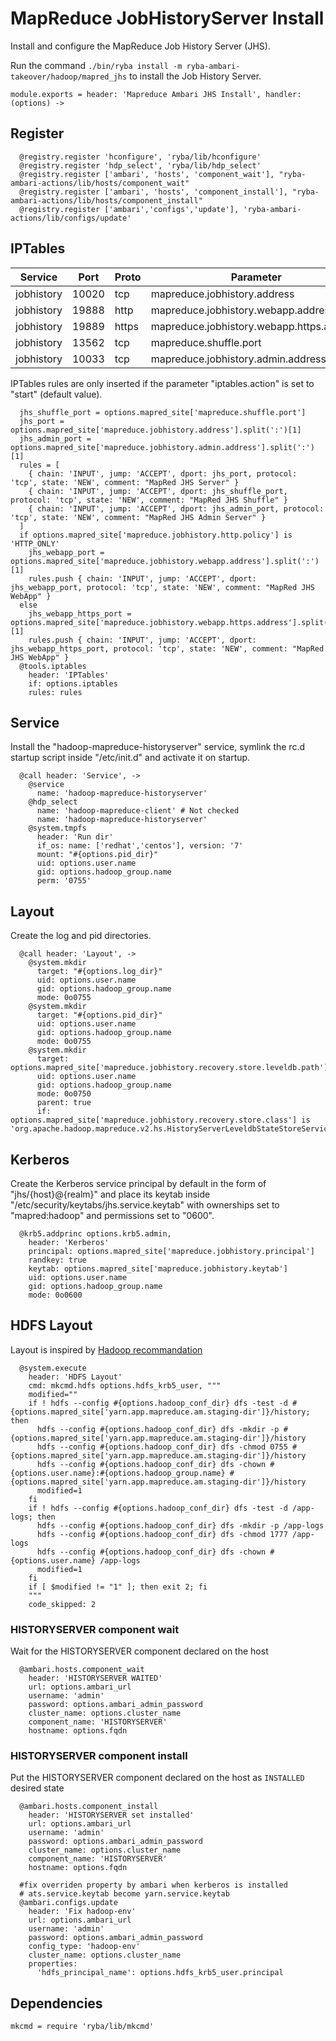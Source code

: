 
# MapReduce JobHistoryServer Install

Install and configure the MapReduce Job History Server (JHS).

Run the command `./bin/ryba install -m ryba-ambari-takeover/hadoop/mapred_jhs` to install the
Job History Server.

    module.exports = header: 'Mapreduce Ambari JHS Install', handler: (options) ->

## Register

      @registry.register 'hconfigure', 'ryba/lib/hconfigure'
      @registry.register 'hdp_select', 'ryba/lib/hdp_select'
      @registry.register ['ambari', 'hosts', 'component_wait'], "ryba-ambari-actions/lib/hosts/component_wait"
      @registry.register ['ambari', 'hosts', 'component_install'], "ryba-ambari-actions/lib/hosts/component_install"
      @registry.register ['ambari','configs','update'], 'ryba-ambari-actions/lib/configs/update'

## IPTables

| Service    | Port  | Proto | Parameter                                 |
|------------|-------|-------|-------------------------------------------|
| jobhistory | 10020 | tcp   | mapreduce.jobhistory.address              |
| jobhistory | 19888 | http  | mapreduce.jobhistory.webapp.address       |
| jobhistory | 19889 | https | mapreduce.jobhistory.webapp.https.address |
| jobhistory | 13562 | tcp   | mapreduce.shuffle.port                    |
| jobhistory | 10033 | tcp   | mapreduce.jobhistory.admin.address        |

IPTables rules are only inserted if the parameter "iptables.action" is set to
"start" (default value).

      jhs_shuffle_port = options.mapred_site['mapreduce.shuffle.port']
      jhs_port = options.mapred_site['mapreduce.jobhistory.address'].split(':')[1]
      jhs_admin_port = options.mapred_site['mapreduce.jobhistory.admin.address'].split(':')[1]
      rules = [
        { chain: 'INPUT', jump: 'ACCEPT', dport: jhs_port, protocol: 'tcp', state: 'NEW', comment: "MapRed JHS Server" }
        { chain: 'INPUT', jump: 'ACCEPT', dport: jhs_shuffle_port, protocol: 'tcp', state: 'NEW', comment: "MapRed JHS Shuffle" }
        { chain: 'INPUT', jump: 'ACCEPT', dport: jhs_admin_port, protocol: 'tcp', state: 'NEW', comment: "MapRed JHS Admin Server" }
      ]
      if options.mapred_site['mapreduce.jobhistory.http.policy'] is 'HTTP_ONLY'
        jhs_webapp_port = options.mapred_site['mapreduce.jobhistory.webapp.address'].split(':')[1]
        rules.push { chain: 'INPUT', jump: 'ACCEPT', dport: jhs_webapp_port, protocol: 'tcp', state: 'NEW', comment: "MapRed JHS WebApp" }
      else
        jhs_webapp_https_port = options.mapred_site['mapreduce.jobhistory.webapp.https.address'].split(':')[1]
        rules.push { chain: 'INPUT', jump: 'ACCEPT', dport: jhs_webapp_https_port, protocol: 'tcp', state: 'NEW', comment: "MapRed JHS WebApp" }
      @tools.iptables
        header: 'IPTables'
        if: options.iptables
        rules: rules

## Service

Install the "hadoop-mapreduce-historyserver" service, symlink the rc.d startup
script inside "/etc/init.d" and activate it on startup.

      @call header: 'Service', ->
        @service
          name: 'hadoop-mapreduce-historyserver'
        @hdp_select
          name: 'hadoop-mapreduce-client' # Not checked
          name: 'hadoop-mapreduce-historyserver'
        @system.tmpfs
          header: 'Run dir'
          if_os: name: ['redhat','centos'], version: '7'
          mount: "#{options.pid_dir}"
          uid: options.user.name
          gid: options.hadoop_group.name
          perm: '0755'

## Layout

Create the log and pid directories.

      @call header: 'Layout', ->
        @system.mkdir
          target: "#{options.log_dir}"
          uid: options.user.name
          gid: options.hadoop_group.name
          mode: 0o0755
        @system.mkdir
          target: "#{options.pid_dir}"
          uid: options.user.name
          gid: options.hadoop_group.name
          mode: 0o0755
        @system.mkdir
          target: options.mapred_site['mapreduce.jobhistory.recovery.store.leveldb.path']
          uid: options.user.name
          gid: options.hadoop_group.name
          mode: 0o0750
          parent: true
          if: options.mapred_site['mapreduce.jobhistory.recovery.store.class'] is 'org.apache.hadoop.mapreduce.v2.hs.HistoryServerLeveldbStateStoreService'

## Kerberos

Create the Kerberos service principal by default in the form of
"jhs/{host}@{realm}" and place its keytab inside
"/etc/security/keytabs/jhs.service.keytab" with ownerships set to
"mapred:hadoop" and permissions set to "0600".

      @krb5.addprinc options.krb5.admin,
        header: 'Kerberos'
        principal: options.mapred_site['mapreduce.jobhistory.principal']
        randkey: true
        keytab: options.mapred_site['mapreduce.jobhistory.keytab']
        uid: options.user.name
        gid: options.hadoop_group.name
        mode: 0o0600

## HDFS Layout

Layout is inspired by [Hadoop recommandation](http://hadoop.apache.org/docs/r2.1.0-beta/hadoop-project-dist/hadoop-common/ClusterSetup.html)

      @system.execute
        header: 'HDFS Layout'
        cmd: mkcmd.hdfs options.hdfs_krb5_user, """
        modified=""
        if ! hdfs --config #{options.hadoop_conf_dir} dfs -test -d #{options.mapred_site['yarn.app.mapreduce.am.staging-dir']}/history; then
          hdfs --config #{options.hadoop_conf_dir} dfs -mkdir -p #{options.mapred_site['yarn.app.mapreduce.am.staging-dir']}/history
          hdfs --config #{options.hadoop_conf_dir} dfs -chmod 0755 #{options.mapred_site['yarn.app.mapreduce.am.staging-dir']}/history
          hdfs --config #{options.hadoop_conf_dir} dfs -chown #{options.user.name}:#{options.hadoop_group.name} #{options.mapred_site['yarn.app.mapreduce.am.staging-dir']}/history
          modified=1
        fi
        if ! hdfs --config #{options.hadoop_conf_dir} dfs -test -d /app-logs; then
          hdfs --config #{options.hadoop_conf_dir} dfs -mkdir -p /app-logs
          hdfs --config #{options.hadoop_conf_dir} dfs -chmod 1777 /app-logs
          hdfs --config #{options.hadoop_conf_dir} dfs -chown #{options.user.name} /app-logs
          modified=1
        fi
        if [ $modified != "1" ]; then exit 2; fi
        """
        code_skipped: 2

### HISTORYSERVER component wait
Wait for the HISTORYSERVER component declared on the host

      @ambari.hosts.component_wait
        header: 'HISTORYSERVER WAITED'
        url: options.ambari_url
        username: 'admin'
        password: options.ambari_admin_password
        cluster_name: options.cluster_name
        component_name: 'HISTORYSERVER'
        hostname: options.fqdn

### HISTORYSERVER component install
Put the HISTORYSERVER component declared on the host as `INSTALLED` desired state

      @ambari.hosts.component_install
        header: 'HISTORYSERVER set installed'
        url: options.ambari_url
        username: 'admin'
        password: options.ambari_admin_password
        cluster_name: options.cluster_name
        component_name: 'HISTORYSERVER'
        hostname: options.fqdn

      #fix overriden property by ambari when kerberos is installed
      # ats.service.keytab become yarn.service.keytab
      @ambari.configs.update
        header: 'Fix hadoop-env'
        url: options.ambari_url
        username: 'admin'
        password: options.ambari_admin_password
        config_type: 'hadoop-env'
        cluster_name: options.cluster_name
        properties:
          'hdfs_principal_name': options.hdfs_krb5_user.principal

## Dependencies

    mkcmd = require 'ryba/lib/mkcmd'

[keys]: https://github.com/apache/hadoop-common/blob/trunk/hadoop-hdfs-project/hadoop-hdfs/src/main/java/org/apache/hadoop/hdfs/DFSConfigKeys.java
